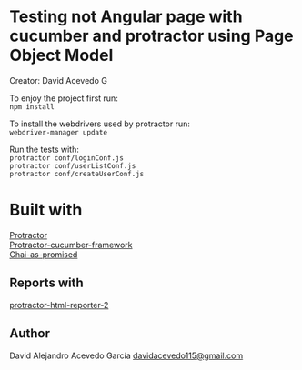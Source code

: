 # Testing not Angular page with cucumber and protractor using Page Object Model
Creator: David Acevedo G

To enjoy the project first run: <br/> `npm install`

To install the webdrivers used by protractor run: <br/> `webdriver-manager update`

Run the tests with:<br/>
`protractor conf/loginConf.js` <br/>
`protractor conf/userListConf.js`<br/>
`protractor conf/createUserConf.js`

# Built with

[Protractor](https://www.protractortest.org/#/) <br/>
[Protractor-cucumber-framework](https://www.npmjs.com/package/protractor-cucumber-framework)</br>
[Chai-as-promised](https://www.npmjs.com/package/chai-as-promised)

Reports with 
------------
[protractor-html-reporter-2](https://www.npmjs.com/package/protractor-html-reporter-2)

Author
--------
David Alejandro Acevedo García
davidacevedo115@gmail.com
